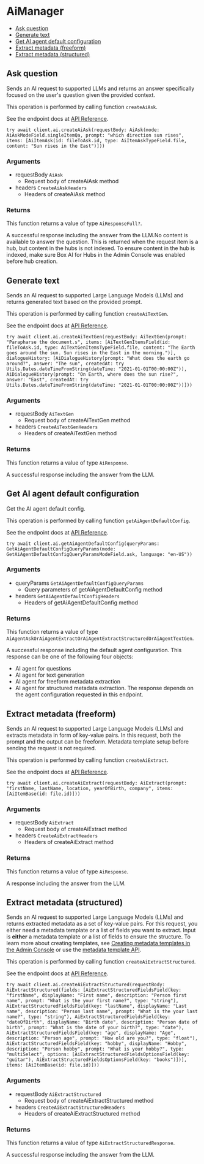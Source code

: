 # AiManager


- [Ask question](#ask-question)
- [Generate text](#generate-text)
- [Get AI agent default configuration](#get-ai-agent-default-configuration)
- [Extract metadata (freeform)](#extract-metadata-freeform)
- [Extract metadata (structured)](#extract-metadata-structured)

## Ask question

Sends an AI request to supported LLMs and returns an answer specifically focused on the user's question given the provided context.

This operation is performed by calling function `createAiAsk`.

See the endpoint docs at
[API Reference](https://developer.box.com/reference/post-ai-ask/).

<!-- sample post_ai_ask -->
```
try await client.ai.createAiAsk(requestBody: AiAsk(mode: AiAskModeField.singleItemQa, prompt: "which direction sun rises", items: [AiItemAsk(id: fileToAsk.id, type: AiItemAskTypeField.file, content: "Sun rises in the East")]))
```

### Arguments

- requestBody `AiAsk`
  - Request body of createAiAsk method
- headers `CreateAiAskHeaders`
  - Headers of createAiAsk method


### Returns

This function returns a value of type `AiResponseFull?`.

A successful response including the answer from the LLM.No content is available to answer the question. This is returned when the request item is a hub, but content in the hubs is not indexed. To ensure content in the hub is indexed, make sure Box AI for Hubs in the Admin Console was enabled before hub creation.


## Generate text

Sends an AI request to supported Large Language Models (LLMs) and returns generated text based on the provided prompt.

This operation is performed by calling function `createAiTextGen`.

See the endpoint docs at
[API Reference](https://developer.box.com/reference/post-ai-text-gen/).

<!-- sample post_ai_text_gen -->
```
try await client.ai.createAiTextGen(requestBody: AiTextGen(prompt: "Parapharse the document.s", items: [AiTextGenItemsField(id: fileToAsk.id, type: AiTextGenItemsTypeField.file, content: "The Earth goes around the sun. Sun rises in the East in the morning.")], dialogueHistory: [AiDialogueHistory(prompt: "What does the earth go around?", answer: "The sun", createdAt: try Utils.Dates.dateTimeFromString(dateTime: "2021-01-01T00:00:00Z")), AiDialogueHistory(prompt: "On Earth, where does the sun rise?", answer: "East", createdAt: try Utils.Dates.dateTimeFromString(dateTime: "2021-01-01T00:00:00Z"))]))
```

### Arguments

- requestBody `AiTextGen`
  - Request body of createAiTextGen method
- headers `CreateAiTextGenHeaders`
  - Headers of createAiTextGen method


### Returns

This function returns a value of type `AiResponse`.

A successful response including the answer from the LLM.


## Get AI agent default configuration

Get the AI agent default config.

This operation is performed by calling function `getAiAgentDefaultConfig`.

See the endpoint docs at
[API Reference](https://developer.box.com/reference/get-ai-agent-default/).

<!-- sample get_ai_agent_default -->
```
try await client.ai.getAiAgentDefaultConfig(queryParams: GetAiAgentDefaultConfigQueryParams(mode: GetAiAgentDefaultConfigQueryParamsModeField.ask, language: "en-US"))
```

### Arguments

- queryParams `GetAiAgentDefaultConfigQueryParams`
  - Query parameters of getAiAgentDefaultConfig method
- headers `GetAiAgentDefaultConfigHeaders`
  - Headers of getAiAgentDefaultConfig method


### Returns

This function returns a value of type `AiAgentAskOrAiAgentExtractOrAiAgentExtractStructuredOrAiAgentTextGen`.

A successful response including the default agent configuration.
This response can be one of the following four objects:
* AI agent for questions
* AI agent for text generation
* AI agent for freeform metadata extraction
* AI agent for structured metadata extraction.
The response depends on the agent configuration requested in this endpoint.


## Extract metadata (freeform)

Sends an AI request to supported Large Language Models (LLMs) and extracts metadata in form of key-value pairs.
In this request, both the prompt and the output can be freeform.
Metadata template setup before sending the request is not required.

This operation is performed by calling function `createAiExtract`.

See the endpoint docs at
[API Reference](https://developer.box.com/reference/post-ai-extract/).

<!-- sample post_ai_extract -->
```
try await client.ai.createAiExtract(requestBody: AiExtract(prompt: "firstName, lastName, location, yearOfBirth, company", items: [AiItemBase(id: file.id)]))
```

### Arguments

- requestBody `AiExtract`
  - Request body of createAiExtract method
- headers `CreateAiExtractHeaders`
  - Headers of createAiExtract method


### Returns

This function returns a value of type `AiResponse`.

A response including the answer from the LLM.


## Extract metadata (structured)

Sends an AI request to supported Large Language Models (LLMs) and returns extracted metadata as a set of key-value pairs.
For this request, you either need a metadata template or a list of fields you want to extract.
Input is **either** a metadata template or a list of fields to ensure the structure.
To learn more about creating templates, see [Creating metadata templates in the Admin Console](https://support.box.com/hc/en-us/articles/360044194033-Customizing-Metadata-Templates)
or use the [metadata template API](g://metadata/templates/create).

This operation is performed by calling function `createAiExtractStructured`.

See the endpoint docs at
[API Reference](https://developer.box.com/reference/post-ai-extract-structured/).

<!-- sample post_ai_extract_structured -->
```
try await client.ai.createAiExtractStructured(requestBody: AiExtractStructured(fields: [AiExtractStructuredFieldsField(key: "firstName", displayName: "First name", description: "Person first name", prompt: "What is the your first name?", type: "string"), AiExtractStructuredFieldsField(key: "lastName", displayName: "Last name", description: "Person last name", prompt: "What is the your last name?", type: "string"), AiExtractStructuredFieldsField(key: "dateOfBirth", displayName: "Birth date", description: "Person date of birth", prompt: "What is the date of your birth?", type: "date"), AiExtractStructuredFieldsField(key: "age", displayName: "Age", description: "Person age", prompt: "How old are you?", type: "float"), AiExtractStructuredFieldsField(key: "hobby", displayName: "Hobby", description: "Person hobby", prompt: "What is your hobby?", type: "multiSelect", options: [AiExtractStructuredFieldsOptionsField(key: "guitar"), AiExtractStructuredFieldsOptionsField(key: "books")])], items: [AiItemBase(id: file.id)]))
```

### Arguments

- requestBody `AiExtractStructured`
  - Request body of createAiExtractStructured method
- headers `CreateAiExtractStructuredHeaders`
  - Headers of createAiExtractStructured method


### Returns

This function returns a value of type `AiExtractStructuredResponse`.

A successful response including the answer from the LLM.


